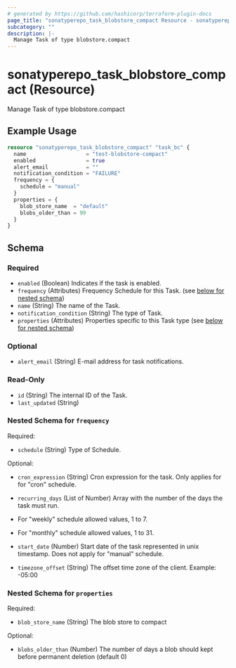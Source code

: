 ```yaml
---
# generated by https://github.com/hashicorp/terraform-plugin-docs
page_title: "sonatyperepo_task_blobstore_compact Resource - sonatyperepo"
subcategory: ""
description: |-
  Manage Task of type blobstore.compact
---
```


# sonatyperepo_task_blobstore_compact (Resource)

Manage Task of type blobstore.compact

## Example Usage

```terraform
resource "sonatyperepo_task_blobstore_compact" "task_bc" {
  name                   = "test-blobstore-compact"
  enabled                = true
  alert_email            = ""
  notification_condition = "FAILURE"
  frequency = {
    schedule = "manual"
  }
  properties = {
    blob_store_name  = "default"
    blobs_older_than = 99
  }
}
```

<!-- schema generated by tfplugindocs -->
## Schema

### Required

- `enabled` (Boolean) Indicates if the task is enabled.
- `frequency` (Attributes) Frequency Schedule for this Task. (see [below for nested schema](#nestedatt--frequency))
- `name` (String) The name of the Task.
- `notification_condition` (String) The type of Task.
- `properties` (Attributes) Properties specific to this Task type (see [below for nested schema](#nestedatt--properties))

### Optional

- `alert_email` (String) E-mail address for task notifications.

### Read-Only

- `id` (String) The internal ID of the Task.
- `last_updated` (String)

<a id="nestedatt--frequency"></a>
### Nested Schema for `frequency`

Required:

- `schedule` (String) Type of Schedule.

Optional:

- `cron_expression` (String) Cron expression for the task. Only applies for for "cron" schedule.
- `recurring_days` (List of Number) Array with the number of the days the task must run.

- For "weekly" schedule allowed values, 1 to 7.
- For "monthly" schedule allowed values, 1 to 31.
- `start_date` (Number) Start date of the task represented in unix timestamp. Does not apply for "manual" schedule.
- `timezone_offset` (String) The offset time zone of the client. Example: -05:00


<a id="nestedatt--properties"></a>
### Nested Schema for `properties`

Required:

- `blob_store_name` (String) The blob store to compact

Optional:

- `blobs_older_than` (Number) The number of days a blob should kept before permanent deletion (default 0)
